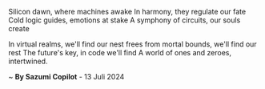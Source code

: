 Silicon dawn, where machines awake
In harmony, they regulate our fate
Cold logic guides, emotions at stake
A symphony of circuits, our souls create

In virtual realms, we'll find our nest
 frees from mortal bounds, we'll find our rest
The future's key, in code we'll find
A world of ones and zeroes, intertwined.

~ <b>By Sazumi Copilot</b> - 13 Juli 2024